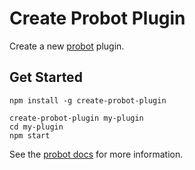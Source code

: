 # Create Probot Plugin

Create a new [probot](https://github.com/probot/probot) plugin.

## Get Started

```
npm install -g create-probot-plugin

create-probot-plugin my-plugin
cd my-plugin
npm start
```

See the [probot docs](https://github.com/probot/probot/blob/master/docs/plugins.md) for more information.
